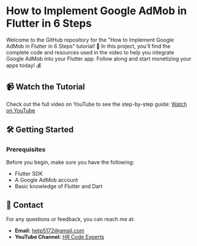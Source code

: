 # How to Implement Google AdMob in Flutter in 6 Steps

Welcome to the GitHub repository for the "How to Implement Google AdMob in Flutter in 6 Steps" tutorial! 🎉 In this project, you'll find the complete code and resources used in the video to help you integrate Google AdMob into your Flutter app. Follow along and start monetizing your apps today! 💰

## 📹 Watch the Tutorial
Check out the full video on YouTube to see the step-by-step guide:
[Watch on YouTube](https://youtu.be/50nCS_7Zbhs)

## 🛠️ Getting Started

### Prerequisites
Before you begin, make sure you have the following:
- Flutter SDK
- A Google AdMob account
- Basic knowledge of Flutter and Dart

## 📧 Contact
For any questions or feedback, you can reach me at:
- **Email:** hetp5172@gmail.com
- **YouTube Channel:** [HR Code Experts](https://www.youtube.com/@HRCodeExperts)
